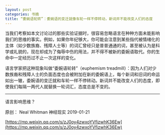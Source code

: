 ```yaml
---
layout: post
categories: 书摘
title: “委婉语轮转”：委婉语的变迁就像车轮一样不停转动，新词并不能改变人们的态度
---
```


当我们考察如本文讨论过的那些实验证据时，很容易忽略语言在种种方面未能影响我们的思维的事实。例如，如果你年纪够大，你可能会注意到某些指代被情绪化的主体（如少数族裔、残障人士等）的词汇曾经只是普普通通的词，甚至被认为是科学或礼貌的，现在却成为了侮辱中伤的用法，并不得不被新的委婉语取代。你的生命中一定经历过不止一次这样的变化。

语言学家把这种现象叫做“委婉语轮转”（euphemism treadmill）：因为人们对少数族裔和残障人士的负面态度也会被附加在新的委婉语上，每个新词和旧词的命运如出一辙，委婉语的变迁就和车轮一样不停转动。新词并不能改变人们的态度，即使我们每隔一两代人就替换一轮词汇，态度总是不变的。

---

语言影响思维？

原创： Neal Whitman  神经现实  2019-01-21

[https://mp.weixin.qq.com/s/zJ0oy4zwxoYVfizwhK36Ew](https://mp.weixin.qq.com/s/zJ0oy4zwxoYVfizwhK36Ew)